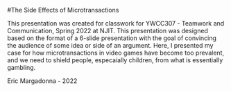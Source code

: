 #The Side Effects of Microtransactions

This presentation was created for classwork for YWCC307 - Teamwork and Communication, Spring 2022 at NJIT. This presentation was designed based on the format of a 6-slide presentation with the goal of convincing the audience of some idea or side of an argument. Here, I presented my case for how microtransactions in video games have become too prevalent, and we need to shield people, especaially children, from what is essentially gambling.

   
Eric Margadonna - 2022

